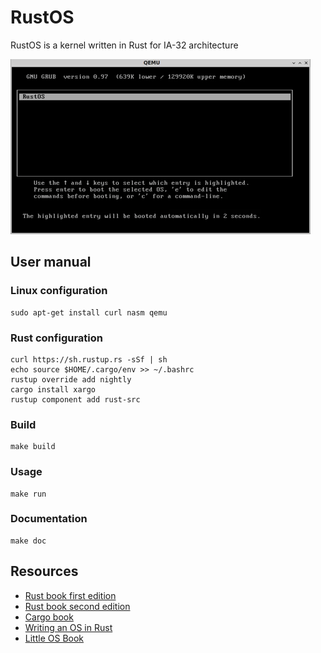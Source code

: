 # RustOS
RustOS is a kernel written in Rust for IA-32 architecture

![RustOS running on QEMU](doc/rust_os.gif)

## User manual

### Linux configuration
    sudo apt-get install curl nasm qemu
    
### Rust configuration
    curl https://sh.rustup.rs -sSf | sh
    echo source $HOME/.cargo/env >> ~/.bashrc
    rustup override add nightly
    cargo install xargo
    rustup component add rust-src

### Build
    make build
    
### Usage
    make run
    
### Documentation
    make doc
    
## Resources
* [Rust book first edition](https://doc.rust-lang.org/book/first-edition)
* [Rust book second edition](https://doc.rust-lang.org/book/second-edition)
* [Cargo book](https://doc.rust-lang.org/cargo)
* [Writing an OS in Rust](https://os.phil-opp.com/first-edition)
* [Little OS Book](https://littleosbook.github.io)